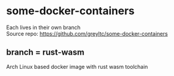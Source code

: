 # some-docker-containers
Each lives in their own branch  
Source repo: https://github.com/greyltc/some-docker-containers
## branch = rust-wasm
Arch Linux based docker image with rust wasm toolchain
